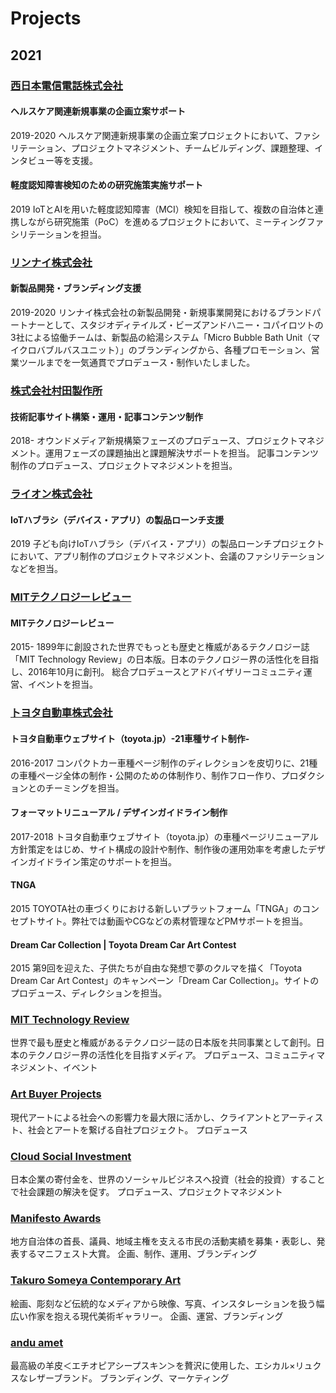 # Projects

## 2021

### [西日本電信電話株式会社](https://copilot.jp/client/ntt-west)

#### ヘルスケア関連新規事業の企画立案サポート

2019-2020
ヘルスケア関連新規事業の企画立案プロジェクトにおいて、ファシリテーション、プロジェクトマネジメント、チームビルディング、課題整理、インタビュー等を支援。

#### 軽度認知障害検知のための研究施策実施サポート

2019
IoTとAIを用いた軽度認知障害（MCI）検知を目指して、複数の自治体と連携しながら研究施策（PoC）を進めるプロジェクトにおいて、ミーティングファシリテーションを担当。

### [リンナイ株式会社](https://copilot.jp/client/rinnai)

#### 新製品開発・ブランディング支援

2019-2020
リンナイ株式会社の新製品開発・新規事業開発におけるブランドパートナーとして、スタジオディテイルズ・ビーズアンドハニー・コパイロツトの3社による協働チームは、新製品の給湯システム「Micro Bubble Bath Unit（マイクロバブルバスユニット）」のブランディングから、各種プロモーション、営業ツールまでを一気通貫でプロデュース・制作いたしました。

### [株式会社村田製作所](https://copilot.jp/client/murata)

#### 技術記事サイト構築・運用・記事コンテンツ制作

2018-
オウンドメディア新規構築フェーズのプロデュース、プロジェクトマネジメント。運用フェーズの課題抽出と課題解決サポートを担当。
記事コンテンツ制作のプロデュース、プロジェクトマネジメントを担当。

### [ライオン株式会社](https://copilot.jp/client/lion)

#### IoTハブラシ（デバイス・アプリ）の製品ローンチ支援

2019
子ども向けIoTハブラシ（デバイス・アプリ）の製品ローンチプロジェクトにおいて、アプリ制作のプロジェクトマネジメント、会議のファシリテーションなどを担当。

### [MITテクノロジーレビュー](https://copilot.jp/client/technologyreview)

#### MITテクノロジーレビュー

2015-
1899年に創設された世界でもっとも歴史と権威があるテクノロジー誌「MIT Technology Review」の日本版。日本のテクノロジー界の活性化を目指し、2016年10月に創刊。
総合プロデュースとアドバイザリーコミュニティ運営、イベントを担当。

### [トヨタ自動車株式会社](https://copilot.jp/client/toyota)

#### トヨタ自動車ウェブサイト（toyota.jp）-21車種サイト制作-

2016-2017
コンパクトカー車種ページ制作のディレクションを皮切りに、21種の車種ページ全体の制作・公開のための体制作り、制作フロー作り、プロダクションとのチーミングを担当。

#### フォーマットリニューアル / デザインガイドライン制作

2017-2018
トヨタ自動車ウェブサイト（toyota.jp）の車種ページリニューアル方針策定をはじめ、サイト構成の設計や制作、制作後の運用効率を考慮したデザインガイドライン策定のサポートを担当。

#### TNGA

2015
TOYOTA社の車づくりにおける新しいプラットフォーム「TNGA」のコンセプトサイト。弊社では動画やCGなどの素材管理などPMサポートを担当。

#### Dream Car Collection | Toyota Dream Car Art Contest

2015
第9回を迎えた、子供たちが自由な発想で夢のクルマを描く「Toyota Dream Car Art Contest」のキャンペーン「Dream Car Collection」。サイトのプロデュース、ディレクションを担当。

### [MIT Technology Review](https://www.technologyreview.jp/)

世界で最も歴史と権威があるテクノロジー誌の日本版を共同事業として創刊。日本のテクノロジー界の活性化を目指すメディア。
プロデュース、コミュニティマネジメント、イベント

### [Art Buyer Projects](https://copilot.jp/artbuyer)

現代アートによる社会への影響力を最大限に活かし、クライアントとアーティスト、社会とアートを繋げる自社プロジェクト。
プロデュース

### [Cloud Social Investment](https://arunseed.jp/cloudsocialinvestment/)

日本企業の寄付金を、世界のソーシャルビジネスへ投資（社会的投資）することで社会課題の解決を促す。
プロデュース、プロジェクトマネジメント

### [Manifesto Awards](http://www.local-manifesto.jp/manifestoaward/)

地方自治体の首長、議員、地域主権を支える市民の活動実績を募集・表彰し、発表するマニフェスト大賞。
企画、制作、運用、ブランディング

### [Takuro Someya Contemporary Art](https://tsca.jp/)

絵画、彫刻など伝統的なメディアから映像、写真、インスタレーションを扱う幅広い作家を抱える現代美術ギャラリー。
企画、運営、ブランディング

### [andu amet](http://www.anduamet.com/en/)

最高級の羊皮＜エチオピアシープスキン＞を贅沢に使用した、エシカル×リュクスなレザーブランド。
ブランディング、マーケティング
